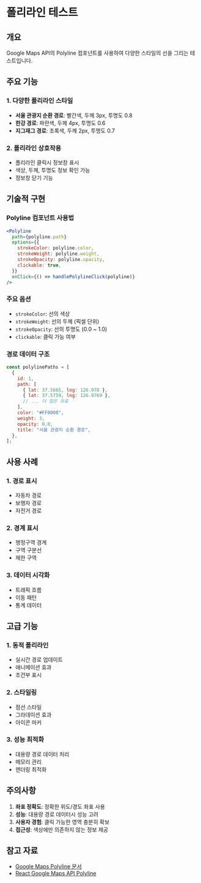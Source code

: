 # 폴리라인 테스트

## 개요

Google Maps API의 Polyline 컴포넌트를 사용하여 다양한 스타일의 선을 그리는 테스트입니다.

## 주요 기능

### 1. 다양한 폴리라인 스타일

- **서울 관광지 순환 경로**: 빨간색, 두께 3px, 투명도 0.8
- **한강 경로**: 파란색, 두께 4px, 투명도 0.6
- **지그재그 경로**: 초록색, 두께 2px, 투명도 0.7

### 2. 폴리라인 상호작용

- 폴리라인 클릭시 정보창 표시
- 색상, 두께, 투명도 정보 확인 가능
- 정보창 닫기 기능

## 기술적 구현

### Polyline 컴포넌트 사용법

```jsx
<Polyline
  path={polyline.path}
  options={{
    strokeColor: polyline.color,
    strokeWeight: polyline.weight,
    strokeOpacity: polyline.opacity,
    clickable: true,
  }}
  onClick={() => handlePolylineClick(polyline)}
/>
```

### 주요 옵션

- `strokeColor`: 선의 색상
- `strokeWeight`: 선의 두께 (픽셀 단위)
- `strokeOpacity`: 선의 투명도 (0.0 ~ 1.0)
- `clickable`: 클릭 가능 여부

### 경로 데이터 구조

```javascript
const polylinePaths = [
  {
    id: 1,
    path: [
      { lat: 37.5665, lng: 126.978 },
      { lat: 37.5759, lng: 126.9769 },
      // ... 더 많은 좌표
    ],
    color: "#FF0000",
    weight: 3,
    opacity: 0.8,
    title: "서울 관광지 순환 경로",
  },
];
```

## 사용 사례

### 1. 경로 표시

- 자동차 경로
- 보행자 경로
- 자전거 경로

### 2. 경계 표시

- 행정구역 경계
- 구역 구분선
- 제한 구역

### 3. 데이터 시각화

- 트래픽 흐름
- 이동 패턴
- 통계 데이터

## 고급 기능

### 1. 동적 폴리라인

- 실시간 경로 업데이트
- 애니메이션 효과
- 조건부 표시

### 2. 스타일링

- 점선 스타일
- 그라데이션 효과
- 아이콘 마커

### 3. 성능 최적화

- 대용량 경로 데이터 처리
- 메모리 관리
- 렌더링 최적화

## 주의사항

1. **좌표 정확도**: 정확한 위도/경도 좌표 사용
2. **성능**: 대용량 경로 데이터시 성능 고려
3. **사용자 경험**: 클릭 가능한 영역 충분히 확보
4. **접근성**: 색상에만 의존하지 않는 정보 제공

## 참고 자료

- [Google Maps Polyline 문서](https://developers.google.com/maps/documentation/javascript/reference/polygon)
- [React Google Maps API Polyline](https://react-google-maps-api-docs.netlify.app/#polyline)
